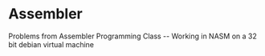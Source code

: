 # Assembler
Problems from Assembler Programming Class -- Working in NASM on a 32 bit debian virtual machine
